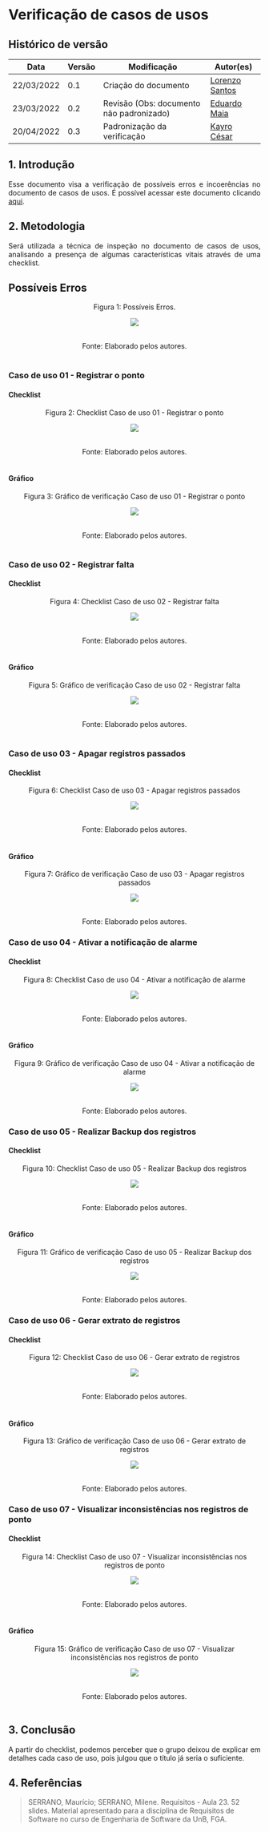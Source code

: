 # Verificação de casos de usos

## Histórico de versão

|Data | Versão | Modificação | Autor(es)|
| -- | -- | -- | -- |
| 22/03/2022 |  0.1   | Criação do documento |  [Lorenzo Santos](https://github.com/lorenzo7377) |
| 23/03/2022 |  0.2   | Revisão (Obs: documento não padronizado) |  [Eduardo Maia](https://github.com/eduardomr) |
| 20/04/2022 |  0.3  | Padronização da verificação |  [Kayro César](https://github.com/kayrocesar) |


## 1. Introdução
<p style="text-align: justify">
Esse documento visa a verificação de possíveis erros e incoerências no documento de casos de usos. É possível acessar este documento clicando <a href="https://requisitos-de-software.github.io/2021.2-PontoFacil/modelagem/casos_de_uso/">aqui</a>.
</p>

## 2. Metodologia
<p style="text-align: justify">Será utilizada a técnica de inspeção no documento de casos de usos, analisando a presença de algumas características vitais através de uma checklist.</p>

## Possíveis Erros

<center>

<figcaption>Figura 1: Possíveis Erros. </figcaption>

<p align = "center"><img src="https://raw.githubusercontent.com/Requisitos-de-Software/2021.2-PontoFacil/correcao-doc-verificacao/docs/assets/imagens/possiveis_erros_casos_de_uso.PNG"></p> <br>



<figcaption>Fonte: Elaborado pelos autores.</figcaption>

</center>

<br>

###  Caso de uso 01 - Registrar o ponto
#### Checklist 

<center>

<figcaption>Figura 2: Checklist Caso de uso 01 -  Registrar o ponto</figcaption>
<p align = "center"><img src="https://raw.githubusercontent.com/Requisitos-de-Software/2021.2-PontoFacil/correcao-doc-verificacao/docs/assets/imagens/ver_caso_de_uso_01_checklist.PNG"></p><br>
<figcaption>Fonte: Elaborado pelos autores.</figcaption>

</center>

<br>

#### Gráfico 

<center>
<figcaption>Figura 3: Gráfico de verificação Caso de uso 01 -  Registrar o ponto</figcaption>
<p align = "center"><img src="https://raw.githubusercontent.com/Requisitos-de-Software/2021.2-PontoFacil/correcao-doc-verificacao/docs/assets/imagens/ver_caso_de_uso_01.PNG"></p><br>

<figcaption>Fonte: Elaborado pelos autores.</figcaption>

</center>

<br>

### Caso de uso 02 -  Registrar falta
####  Checklist 

<center>

<figcaption>Figura 4: Checklist Caso de uso 02 -  Registrar falta</figcaption>
<p align = "center"><img src="https://raw.githubusercontent.com/Requisitos-de-Software/2021.2-PontoFacil/correcao-doc-verificacao/docs/assets/imagens/ver_caso_de_uso_02_checklist.PNG"></p><br>
<figcaption>Fonte: Elaborado pelos autores.</figcaption>

</center>

<br>

#### Gráfico 

<center>
<figcaption>Figura 5: Gráfico de verificação Caso de uso 02 -  Registrar falta</figcaption>
<p align = "center"><img src="https://raw.githubusercontent.com/Requisitos-de-Software/2021.2-PontoFacil/correcao-doc-verificacao/docs/assets/imagens/ver_caso_de_uso_02.PNG"></p><br>

<figcaption>Fonte: Elaborado pelos autores.</figcaption>

</center>

<br>

### Caso de uso 03 - Apagar registros passados
#### Checklist 

<center>

<figcaption>Figura 6: Checklist Caso de uso 03 - Apagar registros passados</figcaption>
<p align = "center"><img src="https://raw.githubusercontent.com/Requisitos-de-Software/2021.2-PontoFacil/correcao-doc-verificacao/docs/assets/imagens/ver_caso_de_uso_03_checklist.PNG"></p><br>
<figcaption>Fonte: Elaborado pelos autores.</figcaption>

</center>

<br>

#### Gráfico 

<center>
<figcaption>Figura 7: Gráfico de verificação Caso de uso 03 - Apagar registros passados</figcaption>
<p align = "center"><img src="https://raw.githubusercontent.com/Requisitos-de-Software/2021.2-PontoFacil/correcao-doc-verificacao/docs/assets/imagens/ver_caso_de_uso_03.PNG"></p><br>

<figcaption>Fonte: Elaborado pelos autores.</figcaption>

</center>

### Caso de uso 04 - Ativar a notificação de alarme
#### Checklist 

<center>

<figcaption>Figura 8: Checklist Caso de uso 04 - Ativar a notificação de alarme</figcaption>
<p align = "center"><img src="https://raw.githubusercontent.com/Requisitos-de-Software/2021.2-PontoFacil/correcao-doc-verificacao/docs/assets/imagens/ver_caso_de_uso_04_checklist.PNG"></p><br>
<figcaption>Fonte: Elaborado pelos autores.</figcaption>

</center>

<br>

#### Gráfico 

<center>
<figcaption>Figura 9: Gráfico de verificação Caso de uso 04 - Ativar a notificação de alarme</figcaption>
<p align = "center"><img src="https://raw.githubusercontent.com/Requisitos-de-Software/2021.2-PontoFacil/correcao-doc-verificacao/docs/assets/imagens/ver_caso_de_uso_04.PNG"></p><br>

<figcaption>Fonte: Elaborado pelos autores.</figcaption>

</center>

###  Caso de uso 05 - Realizar Backup dos registros
#### Checklist 

<center>

<figcaption>Figura 10: Checklist Caso de uso 05 - Realizar Backup dos registros</figcaption>
<p align = "center"><img src="https://raw.githubusercontent.com/Requisitos-de-Software/2021.2-PontoFacil/correcao-doc-verificacao/docs/assets/imagens/ver_caso_de_uso_05_checklist.PNG"></p><br>
<figcaption>Fonte: Elaborado pelos autores.</figcaption>

</center>

<br>

#### Gráfico 

<center>
<figcaption>Figura 11: Gráfico de verificação Caso de uso 05 - Realizar Backup dos registros</figcaption>
<p align = "center"><img src="https://raw.githubusercontent.com/Requisitos-de-Software/2021.2-PontoFacil/correcao-doc-verificacao/docs/assets/imagens/ver_caso_de_uso_05.PNG"></p><br>

<figcaption>Fonte: Elaborado pelos autores.</figcaption>

</center>

### Caso de uso 06 - Gerar extrato de registros
#### Checklist 

<center>

<figcaption>Figura 12: Checklist Caso de uso 06 - Gerar extrato de registros</figcaption>
<p align = "center"><img src="https://raw.githubusercontent.com/Requisitos-de-Software/2021.2-PontoFacil/correcao-doc-verificacao/docs/assets/imagens/ver_caso_de_uso_06_checklist.PNG"></p><br>
<figcaption>Fonte: Elaborado pelos autores.</figcaption>

</center>

<br>

#### Gráfico 

<center>
<figcaption>Figura 13: Gráfico de verificação Caso de uso 06 - Gerar extrato de registros</figcaption>
<p align = "center"><img src="https://raw.githubusercontent.com/Requisitos-de-Software/2021.2-PontoFacil/correcao-doc-verificacao/docs/assets/imagens/ver_caso_de_uso_06.PNG"></p><br>

<figcaption>Fonte: Elaborado pelos autores.</figcaption>

</center>

### Caso de uso 07 - Visualizar inconsistências nos registros de ponto
#### Checklist 

<center>

<figcaption>Figura 14: Checklist Caso de uso 07 - Visualizar inconsistências nos registros de ponto</figcaption>
<p align = "center"><img src="https://raw.githubusercontent.com/Requisitos-de-Software/2021.2-PontoFacil/correcao-doc-verificacao/docs/assets/imagens/ver_caso_de_uso_07_checklist.PNG"></p><br>
<figcaption>Fonte: Elaborado pelos autores.</figcaption>

</center>

<br>

#### Gráfico 

<center>
<figcaption>Figura 15: Gráfico de verificação Caso de uso 07 - Visualizar inconsistências nos registros de ponto</figcaption>
<p align = "center"><img src="https://raw.githubusercontent.com/Requisitos-de-Software/2021.2-PontoFacil/correcao-doc-verificacao/docs/assets/imagens/ver_caso_de_uso_07.PNG"></p><br>

<figcaption>Fonte: Elaborado pelos autores.</figcaption>

</center>


<br>

## 3. Conclusão
<p style="text-align: justify">A partir do checklist, podemos perceber que o grupo deixou de explicar em detalhes cada caso de uso, pois julgou que o título já seria o suficiente.</p>

## 4. Referências

> SERRANO, Maurício; SERRANO, Milene. Requisitos - Aula 23. 52 slides. Material apresentado para a disciplina de Requisitos de Software no curso de Engenharia de Software da UnB, FGA.
